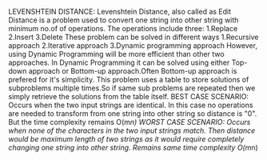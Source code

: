 LEVENSHTEIN DISTANCE:
Levenshtein Distance, also called as Edit Distance is a problem used to convert one string into other string with minimum no.of of operations.
The operations include three:
  1.Replace
  2.Insert
  3.Delete
These problem can be solved in different ways 
  1.Recursive approach
  2.Iterative approach
  3.Dynamic programming approach
However, using Dynamic Programming will be more efficient than other two approaches.
In Dynamic Programming it can be solved using either Top-down approach or Bottom-up approach.Often Bottom-up approach is prefered for it's simplicity.
This problem uses a table to store solutions of subproblems multiple times.So if same sub problems are repeated then we simply retrieve the solutions from the table itself.
BEST CASE SCENARIO:
  Occurs when the two input strings are identical.
  In this case no operations are needed to transform from one string into other string so distance is "0".
  But the time complexity remains O(m*n)
WORST CASE SCENARIO:
  Occurs when none of the characters in the two input strings match.
  Then distance would be maximum length of two strings as it would require completely changing one string into other string.
  Remains same time complexity O(m*n)
